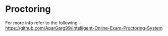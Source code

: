 # Proctoring
For more info refer to the following - https://github.com/AparGarg99/Intelligent-Online-Exam-Proctoring-System